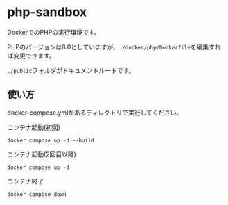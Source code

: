 # php-sandbox
DockerでのPHPの実行環境です。

PHPのバージョンは8.0としていますが、`./docker/php/Dockerfile`を編集すれば変更できます。

`./public`フォルダがドキュメントルートです。

## 使い方
docker-compose.ymlがあるディレクトリで実行してください。

コンテナ起動(初回)
```
docker compose up -d --build
```

コンテナ起動(2回目以降)
```
docker compose up -d
```

コンテナ終了
```
docker compose down
```
